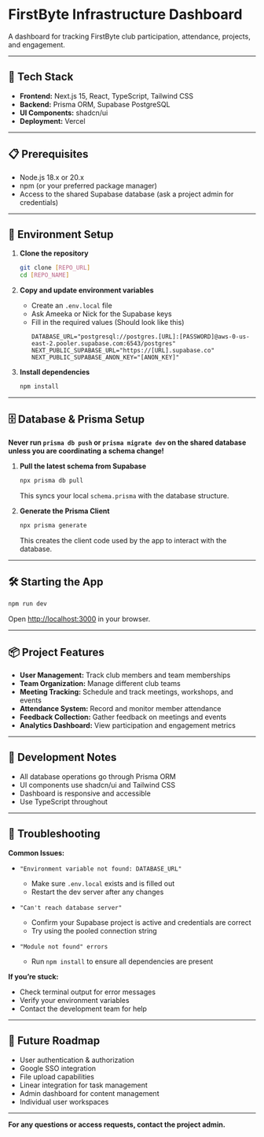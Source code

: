 # FirstByte Infrastructure Dashboard

A dashboard for tracking FirstByte club participation, attendance, projects, and engagement.

---

## 🚀 Tech Stack

- **Frontend:** Next.js 15, React, TypeScript, Tailwind CSS  
- **Backend:** Prisma ORM, Supabase PostgreSQL  
- **UI Components:** shadcn/ui  
- **Deployment:** Vercel

---

## 📋 Prerequisites

- Node.js 18.x or 20.x  
- npm (or your preferred package manager)  
- Access to the shared Supabase database (ask a project admin for credentials)

---

## 🔐 Environment Setup

1. **Clone the repository**
   ```bash
   git clone [REPO_URL]
   cd [REPO_NAME]
   ```

2. **Copy and update environment variables**
   - Create an `.env.local` file
   - Ask Ameeka or Nick for the Supabase keys
   - Fill in the required values (Should look like this)
     ```
     DATABASE_URL="postgresql://postgres.[URL]:[PASSWORD]@aws-0-us-east-2.pooler.supabase.com:6543/postgres"
     NEXT_PUBLIC_SUPABASE_URL="https://[URL].supabase.co"
     NEXT_PUBLIC_SUPABASE_ANON_KEY="[ANON_KEY]"
     ```

3. **Install dependencies**
   ```bash
   npm install
   ```

---

## 🗄️ Database & Prisma Setup

**Never run `prisma db push` or `prisma migrate dev` on the shared database unless you are coordinating a schema change!**

1. **Pull the latest schema from Supabase**
   ```bash
   npx prisma db pull
   ```
   This syncs your local `schema.prisma` with the database structure.

2. **Generate the Prisma Client**
   ```bash
   npx prisma generate
   ```
   This creates the client code used by the app to interact with the database.

---

## 🛠️ Starting the App

```bash
npm run dev
```

Open [http://localhost:3000](http://localhost:3000) in your browser.

---

## 📦 Project Features

- **User Management:** Track club members and team memberships  
- **Team Organization:** Manage different club teams  
- **Meeting Tracking:** Schedule and track meetings, workshops, and events  
- **Attendance System:** Record and monitor member attendance  
- **Feedback Collection:** Gather feedback on meetings and events  
- **Analytics Dashboard:** View participation and engagement metrics

---

## 📝 Development Notes

- All database operations go through Prisma ORM  
- UI components use shadcn/ui and Tailwind CSS  
- Dashboard is responsive and accessible  
- Use TypeScript throughout

---

## 🚨 Troubleshooting

**Common Issues:**

- `"Environment variable not found: DATABASE_URL"`  
  - Make sure `.env.local` exists and is filled out  
  - Restart the dev server after any changes

- `"Can't reach database server"`  
  - Confirm your Supabase project is active and credentials are correct  
  - Try using the pooled connection string

- `"Module not found" errors`  
  - Run `npm install` to ensure all dependencies are present

**If you’re stuck:**  
- Check terminal output for error messages  
- Verify your environment variables  
- Contact the development team for help

---

## 🎯 Future Roadmap

- User authentication & authorization  
- Google SSO integration  
- File upload capabilities  
- Linear integration for task management  
- Admin dashboard for content management  
- Individual user workspaces

---

**For any questions or access requests, contact the project admin.**
